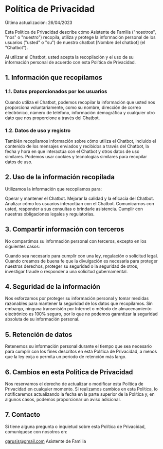 # Política de Privacidad
Última actualización: 26/04/2023

Esta Política de Privacidad describe cómo Asistente de Familia ("nosotros", "nos" o "nuestro") recopila, utiliza y protege la información personal de los usuarios ("usted" o "su") de nuestro chatbot [Nombre del chatbot] (el "Chatbot").

Al utilizar el Chatbot, usted acepta la recopilación y el uso de su información personal de acuerdo con esta Política de Privacidad.

## 1. Información que recopilamos
### 1.1. Datos proporcionados por los usuarios
   Cuando utiliza el Chatbot, podemos recopilar la información que usted nos proporciona voluntariamente, como su nombre, dirección de correo electrónico, número de teléfono, información demográfica y cualquier otro dato que nos proporcione a través del Chatbot.

### 1.2. Datos de uso y registro
También recopilamos información sobre cómo utiliza el Chatbot, incluido el contenido de los mensajes enviados y recibidos a través del Chatbot, la fecha y hora en que interactúa con el Chatbot y otros datos de uso similares. Podemos usar cookies y tecnologías similares para recopilar datos de uso.

## 2. Uso de la información recopilada
   Utilizamos la información que recopilamos para:

Operar y mantener el Chatbot.
Mejorar la calidad y la eficacia del Chatbot.
Analizar cómo los usuarios interactúan con el Chatbot.
Comunicarnos con usted, responder a sus consultas o brindarle asistencia.
Cumplir con nuestras obligaciones legales y regulatorias.

## 3. Compartir información con terceros
   No compartimos su información personal con terceros, excepto en los siguientes casos:

Cuando sea necesario para cumplir con una ley, regulación o solicitud legal.
Cuando creamos de buena fe que la divulgación es necesaria para proteger nuestros derechos, proteger su seguridad o la seguridad de otros, investigar fraude o responder a una solicitud gubernamental.

## 4. Seguridad de la información
   Nos esforzamos por proteger su información personal y tomar medidas razonables para mantener la seguridad de los datos que recopilamos. Sin embargo, ninguna transmisión por Internet o método de almacenamiento electrónico es 100% seguro, por lo que no podemos garantizar la seguridad absoluta de su información personal.

## 5. Retención de datos
   Retenemos su información personal durante el tiempo que sea necesario para cumplir con los fines descritos en esta Política de Privacidad, a menos que la ley exija o permita un período de retención más largo.

## 6. Cambios en esta Política de Privacidad
   Nos reservamos el derecho de actualizar o modificar esta Política de Privacidad en cualquier momento. Si realizamos cambios en esta Política, lo notificaremos actualizando la fecha en la parte superior de la Política y, en algunos casos, podemos proporcionar un aviso adicional.

## 7. Contacto
   Si tiene alguna pregunta o inquietud sobre esta Política de Privacidad, comuníquese con nosotros en:

garusis@gmail.com
Asistente de Familia